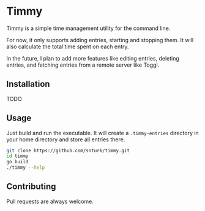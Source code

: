 # Timmy

Timmy is a simple time management utility for the command line.

For now, it only supports adding entries, starting and stopping them. It will also calculate the total time spent on each entry.

In the future, I plan to add more features like editing entries, deleting entries, and fetching entries from a remote server like Toggl.

## Installation

TODO

## Usage

Just build and run the executable. It will create a `.timmy-entries` directory in your home directory and store all entries there.

```bash
git clone https://github.com/snturk/timmy.git
cd timmy
go build
./timmy --help
```

## Contributing

Pull requests are always welcome. 